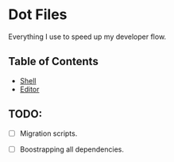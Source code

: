 # Dot Files

Everything I use to speed up my developer flow.

## Table of Contents

- [Shell]()
- [Editor]()

## TODO:
- [ ] Migration scripts.
- [ ] Boostrapping all dependencies.


